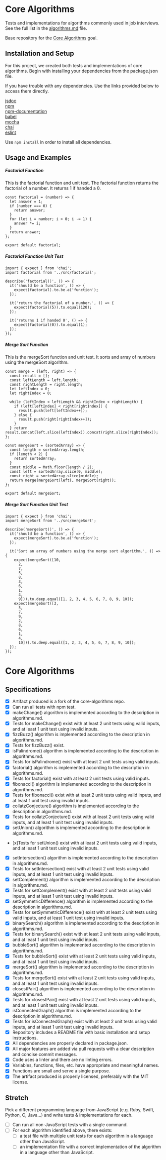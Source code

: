 # Core Algorithms

Tests and implementations for algorithms commonly used in job interviews. See the full list in the [algorithms.md](algorithms.md) file.

Base repository for the [Core Algorithms](http://jsdev.learnersguild.org/goals/123) goal.

## Installation and Setup

For this project, we created both tests and implementations of core algorithms. Begin with installing your dependencies from the package.json file.

If you have trouble with any dependencies. Use the links provided below to access them directly.

[jsdoc](http://usejsdoc.org/)<br>
[npm](https://www.npmjs.com/)<br>
[npm-documentation](https://www.npmjs.com/package/documentation)<br>
[babel](https://babeljs.io/blog/2015/10/31/setting-up-babel-6)<br>
[mocha](https://semaphoreci.com/community/tutorials/getting-started-with-node-js-and-mocha)<br>
[chai](http://chaijs.com/)<br>
[eslint](http://eslint.org/)

Use `npm install` in order to install all dependencies.

## Usage and Examples

##### Factorial Function

This is the factorial function and unit test. The factorial function returns the factorial of a number. It returns 1 if handed a 0.

```
const factorial = (number) => {
  let answer = 1;
  if (number === 0) {
    return answer;
  }
  for (let i = number; i > 0; i -= 1) {
    answer *= i;
  }
  return answer;
};

export default factorial;
```

##### Factorial Function Unit Test   
```
import { expect } from 'chai';
import factorial from '../src/factorial';

describe('factorial()', () => {
  it('should be a function', () => {
    expect(factorial).to.be.a('function');
  });

  it('return the factorial of a number.', () => {
    expect(factorial(5)).to.equal(120);
  });

  it('returns 1 if handed 0', () => {
    expect(factorial(0)).to.equal(1);
  });
});
```
##### Merge Sort Function

This is the mergeSort function and unit test. It sorts and array of numbers using the mergeSort algorithm.
```
const merge = (left, right) => {
  const result = [];
  const leftLength = left.length;
  const rightLength = right.length;
  let leftIndex = 0;
  let rightIndex = 0;

  while (leftIndex < leftLength && rightIndex < rightLength) {
    if (left[leftIndex] < right[rightIndex]) {
      result.push(left[leftIndex++]);
    } else {
      result.push(right[rightIndex++]);
    }
  } return result.concat(left.slice(leftIndex)).concat(right.slice(rightIndex));
};

const mergeSort = (sortedArray) => {
  const length = sortedArray.length;
  if (length < 2) {
    return sortedArray;
  }
  const middle = Math.floor(length / 2);
  const left = sortedArray.slice(0, middle);
  const right = sortedArray.slice(middle);
  return merge(mergeSort(left), mergeSort(right));
};

export default mergeSort;

```

##### Merge Sort Function Unit Test

```
import { expect } from 'chai';
import mergeSort from '../src/mergeSort';

describe('mergeSort()', () => {
  it('should be a function', () => {
    expect(mergeSort).to.be.a('function');
  });

  it('Sort an array of numbers using the merge sort algorithm.', () => {
    expect(mergeSort([10,
      2,
      7,
      5,
      8,
      3,
      6,
      1,
      4,
      9])).to.deep.equal([1, 2, 3, 4, 5, 6, 7, 8, 9, 10]);
    expect(mergeSort([3,
      5,
      7,
      9,
      2,
      8,
      6,
      1,
      4,
      10])).to.deep.equal([1, 2, 3, 4, 5, 6, 7, 8, 9, 10]);
  });
});
```
# Core Algorithms

## Specifications

- [x] Artifact produced is a fork of the core-algorithms repo.
- [x] Can run all tests with npm test.
- [x] makeChange() algorithm is implemented according to the description in algorithms.md.
- [x] Tests for makeChange() exist with at least 2 unit tests using valid inputs, and at least 1 unit test using invalid inputs.
- [x] fizzBuzz() algorithm is implemented according to the description in algorithms.md.
- [x] Tests for fizzBuzz() exist.
- [x] isPalindrome() algorithm is implemented according to the description in algorithms.md.
- [x] Tests for isPalindrome() exist with at least 2 unit tests using valid inputs.
- [x] factorial() algorithm is implemented according to the description in algorithms.md.
- [x] Tests for factorial() exist with at least 2 unit tests using valid inputs.
- [x] fibonacci() algorithm is implemented according to the description in algorithms.md.
- [x] Tests for fibonacci() exist with at least 2 unit tests using valid inputs, and at least 1 unit test using invalid inputs.
- [x] collatzConjecture() algorithm is implemented according to the description in algorithms.md.
- [x] Tests for collatzConjecture() exist with at least 2 unit tests using valid inputs, and at least 1 unit test using invalid inputs.
- [x] setUnion() algorithm is implemented according to the description in algorithms.md.
- [x]Tests for setUnion() exist with at least 2 unit tests using valid inputs, and at least 1 unit test using invalid inputs.
- [x] setIntersection() algorithm is implemented according to the description in algorithms.md.
- [x] Tests for setIntersection() exist with at least 2 unit tests using valid inputs, and at least 1 unit test using invalid inputs.
- [x] setComplement() algorithm is implemented according to the description in algorithms.md.
- [x] Tests for setComplement() exist with at least 2 unit tests using valid inputs, and at least 1 unit test using invalid inputs.
- [x] setSymmetricDifference() algorithm is implemented according to the description in algorithms.md.
- [x] Tests for setSymmetricDifference() exist with at least 2 unit tests using valid inputs, and at least 1 unit test using invalid inputs.
- [x] binarySearch() algorithm is implemented according to the description in algorithms.md.
- [x] Tests for binarySearch() exist with at least 2 unit tests using valid inputs, and at least 1 unit test using invalid inputs.
- [x] bubbleSort() algorithm is implemented according to the description in algorithms.md.
- [x] Tests for bubbleSort() exist with at least 2 unit tests using valid inputs, and at least 1 unit test using invalid inputs.
- [x] mergeSort() algorithm is implemented according to the description in algorithms.md.
- [x] Tests for mergeSort() exist with at least 2 unit tests using valid inputs, and at least 1 unit test using invalid inputs.
- [x] closestPair() algorithm is implemented according to the description in algorithms.md.
- [x] Tests for closestPair() exist with at least 2 unit tests using valid inputs, and at least 1 unit test using invalid inputs.
- [x] isConnectedGraph() algorithm is implemented according to the description in algorithms.md.
- [x] Tests for isConnectedGraph() exist with at least 2 unit tests using valid inputs, and at least 1 unit test using invalid inputs.
- [x] Repository includes a README file with basic installation and setup instructions.
- [x] All dependencies are properly declared in package.json.
- [x] All major features are added via pull requests with a clear description and concise commit messages.
- [x] Code uses a linter and there are no linting errors.
- [x] Variables, functions, files, etc. have appropriate and meaningful names.
- [x] Functions are small and serve a single purpose.
- [x] The artifact produced is properly licensed, preferably with the MIT license.

## Stretch

Pick a different programming language from JavaScript (e.g. Ruby, Swift, Python, C, Java…) and write tests & implementations for each.

- [ ] Can run all non-JavaScript tests with a single command.
- [ ] For each algorithm identified above, there exists:
  - [ ] a test file with multiple unit tests for each algorithm in a language other than JavaScript.
  - [ ] an implementation file with a correct implementation of the algorithm in a language other than JavaScript.
